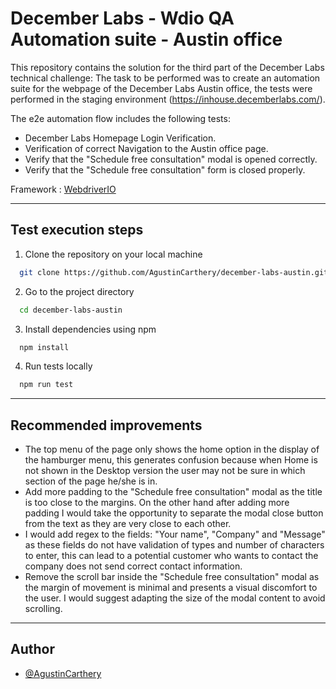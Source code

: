 # December Labs - Wdio QA Automation suite - Austin office

This repository contains the solution for the third part of the December Labs technical challenge:
The task to be performed was to create an automation suite for the webpage of the December Labs Austin office, the tests were performed in the staging environment (https://inhouse.decemberlabs.com/).

The e2e automation flow includes the following tests:

- December Labs Homepage Login Verification.
- Verification of correct Navigation to the Austin office page.
- Verify that the "Schedule free consultation" modal is opened correctly.
- Verify that the "Schedule free consultation" form is closed properly.

Framework : [WebdriverIO](https://webdriver.io/)

---

## Test execution steps

1. Clone the repository on your local machine

```bash
  git clone https://github.com/AgustinCarthery/december-labs-austin.git
```

2. Go to the project directory

```bash
  cd december-labs-austin
```

3. Install dependencies using npm

```bash
  npm install
```

4. Run tests locally

```bash
  npm run test
```

---

## Recommended improvements

- The top menu of the page only shows the home option in the display of the hamburger menu, this generates confusion because when Home is not shown in the Desktop version the user may not be sure in which section of the page he/she is in.
- Add more padding to the "Schedule free consultation" modal as the title is too close to the margins. On the other hand after adding more padding I would take the opportunity to separate the modal close button from the text as they are very close to each other.
- I would add regex to the fields: "Your name", "Company" and "Message" as these fields do not have validation of types and number of characters to enter, this can lead to a potential customer who wants to contact the company does not send correct contact information.
- Remove the scroll bar inside the "Schedule free consultation" modal as the margin of movement is minimal and presents a visual discomfort to the user. I would suggest adapting the size of the modal content to avoid scrolling.

---

## Author

- [@AgustinCarthery](https://github.com/AgustinCarthery)
